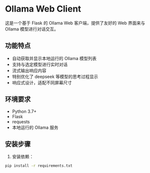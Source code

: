 # Ollama Web Client

这是一个基于 Flask 的 Ollama Web 客户端，提供了友好的 Web 界面来与 Ollama 模型进行对话交互。

## 功能特点

- 自动获取并显示本地运行的 Ollama 模型列表
- 支持与选定模型进行实时对话
- 流式输出响应内容
- 特别优化了 deepseek 等模型的思考过程显示
- 响应式设计，适配不同屏幕尺寸

## 环境要求

- Python 3.7+
- Flask
- requests
- 本地运行的 Ollama 服务

## 安装步骤

1. 安装依赖：
```bash
pip install -r requirements.txt